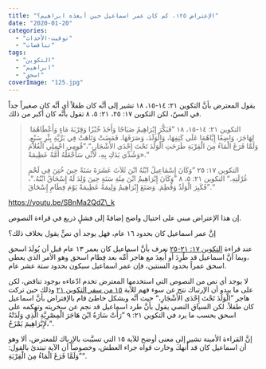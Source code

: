 ```yaml
---
title: "الإعتراض ١٢٥، كم كان عمر اسماعيل حين أبعدَه ابراهيم؟"
date: "2020-01-20"
categories: 
  - "توقيت-الأحداث"
  - "تناقضات"
tags: 
  - "التكوين"
  - "ابراهيم"
  - "اسحق"
coverImage: "125.jpg"
---
```


يقول المعترض بأنَّ التكوين ٢١: ١٤-١٥، ١٨ تشير إلى أنَّه كان طفلاً أي أنَّه كان صغيراً جداً في السنّ، لكن التكوين ١٧: ٢٥، ٢١: ٥، ٨ تقول بأنَّه كان أكبر من ذلك.

>  التكوين ٢١: ١٤-١٥، ١٨ ”فَبَكَّرَ إِبْرَاهِيمُ صَبَاحًا وَأَخَذَ خُبْزًا وَقِرْبَةَ مَاءٍ وَأَعْطَاهُمَا لِهَاجَرَ، وَاضِعًا إِيَّاهُمَا عَلَى كَتِفِهَا، وَالْوَلَدَ، وَصَرَفَهَا. فَمَضَتْ وَتَاهَتْ فِي بَرِّيَّةِ بِئْرِ سَبْعٍ. وَلَمَّا فَرَغَ الْمَاءُ مِنَ الْقِرْبَةِ طَرَحَتِ الْوَلَدَ تَحْتَ إِحْدَى الأَشْجَارِ،“،”قُومِي احْمِلِي الْغُلاَمَ وَشُدِّي يَدَكِ بِهِ، لأَنِّي سَأَجْعَلُهُ أُمَّةً عَظِيمَةً».“
> 
> التكوين ١٧: ٢٥ ”وَكَانَ إِسْمَاعِيلُ ابْنُهُ ابْنَ ثَلاَثَ عَشَرَةَ سَنَةً حِينَ خُتِنَ فِي لَحْمِ غُرْلَتِهِ.“ التكوين ٢١: ٥، ٨ ”وَكَانَ إِبْرَاهِيمُ ابْنَ مِئَةِ سَنَةٍ حِينَ وُلِدَ لَهُ إِسْحَاقُ ابْنُهُ.“، ”فَكَبِرَ الْوَلَدُ وَفُطِمَ. وَصَنَعَ إِبْرَاهِيمُ وَلِيمَةً عَظِيمَةً يَوْمَ فِطَامِ إِسْحَاقَ.“

https://youtu.be/SBnMa2QdZ\_k

إن هذا الإعتراض مبني على احتيال واضح إضافةً إلى فشلٍ ذريع في قراءة النصوص. 

إنَّ عمر اسماعيل كان بحدود ١٦ عام، فهل يوجد أي نصٍّ يقول بخلاف ذلك؟ 

عند قراءة [التكوين ١٧: ٢١-٢٥](https://biblia.com/books/ar-vandyke/Ge17.21-25) نعرف بأنَّ اسماعيل كان بعمر ١٣ عام قبل أن يُولَدَ اسحق ،وبما أنَّ اسماعيل قد طُرِدَ أو أُبعِدَ مع هاجر أُمِّه بعد فِطام اسحق وهو الأمر الذي يعطي اسحق عمراً بحدود السنتين، فإن عمر اسماعيل سيكون بحدود ستة عشر عام. 

لا يوجد أي نص من النصوص التي استخدمها المعترض تخدم ادّعاءه بوجود تناقض، لكن على ما يبدو أن الإرتباك نتج عن سوء فهم للآية [١٥ من سفر التكوين ٢١](https://biblia.com/books/ar-vandyke/Ge21.15) وذلك حين تركت هاجر ”الْوَلَدَ تَحْتَ إِحْدَى الأَشْجَارِ،“ حيث أنَّه وبشكل خاطئ قام بالإفتراض بأنَّ اسماعيل كان طفلاً. لكن السياق النصي يقول بأنَّ طرد اسماعيل قد نجم عن سخريته وتهكمه على اسحق بحسب ما يرد في التكوين ٢١: ٩ ”رَأَتْ سَارَةُ ابْنَ هَاجَرَ الْمِصْرِيَّةِ الَّذِي وَلَدَتْهُ لإِبْرَاهِيمَ يَمْزَحُ،“.

إنَّ القراءة الأمينة تشير إلى معنى أوضح للآية ١٥ التي تسبَّبت بالإرباك للمعترض، ألا وهو أن اسماعيل كان قد أُنهكَ وخارت قواه جراء العطش، وخصوصاً أن الآية تبتدئ بالقول: ”وَلَمَّا فَرَغَ الْمَاءُ مِنَ الْقِرْبَةِ“.
